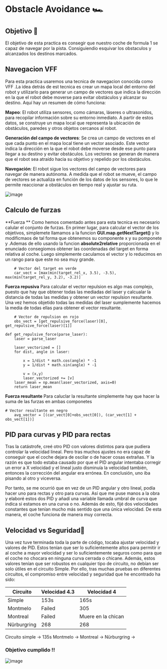# Obstacle Avoidance 🏎️​

## Objetivo 🎯
El objetivo de esta practica es consegir que nuestro coche de formula 1 se capaz de navegar por la pista. Consiguiendio esquivar los obstaculos y alcanzados los destinos marcados.

## Navegacion VFF​
Para esta practica usaremos una tecnica de navegacion conocida como VFF .La idea detrás de est tecnica es crear un mapa local del entorno del robot y utilizarlo para generar un campo de vectores que indica la dirección en la que el robot debe moverse para evitar obstáculos y alcanzar su destino. Aquí hay un resumen de cómo funciona:

**Mapeo**: El robot utiliza sensores, como cámaras, láseres o ultrasonidos, para recopilar información sobre su entorno inmediato. A partir de estos datos, se construye un mapa local que representa la ubicación de obstáculos, paredes y otros objetos cercanos al robot.

**Generación del campo de vectores**: Se crea un campo de vectores en el que cada punto en el mapa local tiene un vector asociado. Este vector indica la dirección en la que el robot debe moverse desde ese punto para llegar a su destino y evitar obstáculos. Los vectores se generan de manera que el robot sea atraído hacia su objetivo y repelido por los obstáculos.

**Navegación**: El robot sigue los vectores del campo de vectores para navegar de manera autónoma. A medida que el robot se mueve, el campo de vectores se actualiza en función de los datos de los sensores, lo que le permite reaccionar a obstáculos en tiempo real y ajustar su ruta.

![image](https://github.com/cescarcena2021/RoboticaMovil2023-2024/assets/102520602/88da9e3c-4542-41d4-a2f8-ddcd1c8df03b)


## Calculo de furzas

**Fuerza **
Como hemos comentado antes para esta tecnica es necesario calular el conjunto de furzas. En primer lugar, para calcular el vector de los objetivos, simplemete llamamos a la funcion **GUI.map.getNextTarget()** y lo modificmaos de tal forma que obtenemos su componente x y su pomponete y .Ademas de ello usando la funcion **absolute2relative** proporcionada en el enunciado consegiomos obtener las coordenadas del target en forma relativa al coche. Luego simplemente caculamos el vector y lo reducimos en un rango para que este no sea muy grande.
```python3
    # Vector del target en verde
    car_vect = [max(min(target_rel_x, 3.5), -3.5), max(min(target_rel_y, 3.2), -3.2)]
```
**Fuerza repusiva** 
Para calcular el vector repulsion es algo mas complejo, puesto que hay que obtener todas las mediadas del laser y calcualar la distancia de todas las medidas y obtener un vector repulsion resultante. Una vez hemos objetido todas las medidas del laser sumplemente hacemos la media de todas ellas para obtener el vector resultante.
```python3
    # Vector de repulsion en rojo
    obs_vect = [get_repulsive_force(laser)[0], get_repulsive_force(laser)[1]]
```
``` python3
def get_repulsive_force(parse_laser):
    laser = parse_laser
    
    laser_vectorized = []
    for dist, angle in laser:
      
        x = 1/dist * math.cos(angle) * -1
        y = 1/dist * math.sin(angle) * -1

        v = (x,y)
        laser_vectorized += [v]
    laser_mean = np.mean(laser_vectorized, axis=0)
    return laser_mean
```
**Fuerza resultante**
Para caluclar la resultante simplemente hay que hacer la suma de las furzas en ambas componetes

````
# Vector resultante en negro
    avg_vector = [(car_vect[0]+obs_vect[0]), (car_vect[1] + obs_vect[1])]
````


## PID para curvas y PID para rectas

Tras la catástrofe, creé otro PID con valores distintos para que pudiera controlar la velocidad lineal. Pero tras muchos ajustes no era capaz de conseguir que el coche dejara de oscilar o de hacer cosas extrañas. Y la razón es que todo estaba causado por que el PID angular intentaba corregir un error a X velocidad y el lineal justo disminuía la velocidad también, entonces la corrección del angular era errónea. En conclusión, uno iba pisando al otro y viceversa.

Por tanto, se me ocurrió que en vez de un PID angular y otro lineal, podía hacer uno para rectas y otro para curvas. Así que me puse manos a la obra y elaboré estos dos PID y añadí una variable llamada umbral de curva que indica si estamos en una curva o no. Además de esto, fijé dos velocidades constantes que tenían mucho más sentido que una única velocidad. De esta manera, el coche funciona de manera muy correcta.

## Velocidad vs Seguridad ​🏁

Una vez tuve terminada toda la parte de código, tocaba ajustar velocidad y valores de PID. Estos tenían que ser lo suficientemente altos para permitir ir al coche a mayor velocidad y ser lo suficientemente seguros como para que el coche no chocara en ninguna curva cerrada o chicane. Además, estos valores tenían que ser robustos en cualquier tipo de circuito, no debían ser solo útiles en el circuito Simple.
Por ello, tras muchas pruebas en diferentes circuitos, el compromiso entre velocidad y seguridad que he encontrado ha sido:

| Circuito      | Velocidad 4.3 | Velocidad 4 |
| ------------- | ------------- | ------------|
| Simple  | 153s  |       165s      |
| Montmelo  | Failed  |    305         |
| Montreal  | Failed | Muere en la chican|
| Nürburgring|  268 |  268 |

Circuito simple -> 135s
Montmelo -> 
Montreal ->
Nürburgring ->

### Objetivo cumplido ‼️​

![image](https://github.com/cescarcena2021/RoboticaMovil2023-2024/assets/102520602/d26031de-3822-4127-af6b-03fe0f97fb87)




